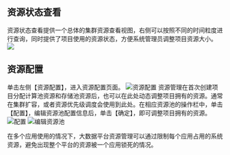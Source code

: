## 资源状态查看
资源状态查看提供一个总体的集群资源查看视图，右侧可以按照不同的时间粒度进行查询，同时提供了项目使用的资源状态，方便系统管理员调整项目资源大小。
![](http://imgcache.tcecqpoc.fsphere.cn/image/mc.qcloudimg.com/static/img/97ba650351c5d00cdd6fb8c8692ce0dc/image.png)

## 资源配置
单击左侧【资源配置】，进入资源配置页面。
![资源配置](http://imgcache.tcecqpoc.fsphere.cn/image/mc.qcloudimg.com/static/img/b32dd9ad63af420acf5747dd2ef39fc2/image.png)
资源管理在首次创建项目分配计算池资源和存储池资源后，也可以在此处动态调整项目拥有的资源。通常在集群扩容，或者资源优先级调度会使用到此处。在相应资源池的操作栏中，单击【配置】，编辑资源池配置信息后，单击【确定】，即可调整项目拥有的资源。
![配置](http://imgcache.tcecqpoc.fsphere.cn/image/mc.qcloudimg.com/static/img/a4857769e60df246b0c80696a5339f0c/image.png)
![编辑资源池](http://imgcache.tcecqpoc.fsphere.cn/image/mc.qcloudimg.com/static/img/e3dd5d16f06a24f738b17f4db8de406f/image.png)

在多个应用使用的情况下，大数据平台资源管理可以通过限制每个应用占用的系统资源，避免出现整个平台的资源被一个应用锁死的情况。